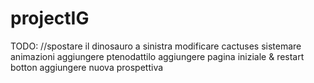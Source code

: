 # projectIG

TODO:
//spostare il dinosauro a sinistra
modificare cactuses
sistemare animazioni
aggiungere ptenodattilo
aggiungere pagina iniziale & restart botton
aggiungere nuova prospettiva
